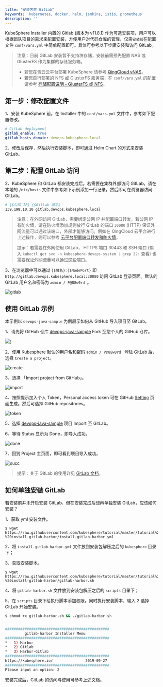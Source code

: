 ```yaml
---
title: "安装内置 GitLab" 
keywords: 'kubernetes, docker, helm, jenkins, istio, prometheus'
description: ''
---
```


KubeSphere Installer 内置的 Gitlab (版本为 v11.8.1) 作为可选安装项，用户可以根据团队项目的需求来配置安装，方便用户对代码仓库的管理，仅需`安装前`在配置文件 `conf/vars.yml` 中简单配置即可。具体可参考以下步骤安装和访问 GitLab。

> 注意：目前 GitLab 安装暂不支持块存储，安装前需预先配置 NAS 或 GlusterFS 作为集群的存储服务端。
> - 若您在青云云平台部署 KubeSphere 请参考 [QingCloud vNAS](../../faq/faq-install/#安装前如何配置-qingcloud-vnas)。
> - 若您自行部署的 NFS 或 GlusterFS 服务端，在 `conf/vars.yml` 的配置请参考 [存储配置说明 - GlusterFS 或 NFS](../../installation/storage-configuration/#glusterfs)。

## 第一步：修改配置文件

1、安装 KubeSphere 前，在 Installer 中的 `conf/vars.yml` 文件中，参考如下配置修改。

```yml
# GitLab deployment
gitlab_enable: true
gitlab_hosts_domain: devops.kubesphere.local
```

2、修改后保存，然后执行安装脚本，即可通过 Helm Chart 的方式来安装 GitLab。

## 第二步：配置 GitLab 访问

<!-- 在集群中所有节点的 `/etc/hosts` 文件中，需要参考如下添加一条记录：

```bash
192.168.0.24 gitlab.devops.kubesphere.local
```

> 说明：192.168.0.24 是当前主机的内网 IP，请根据实际情况填写。若需要将 Gitlab 服务暴露给集群外部用户使用，则需要在外网配置 DNS 记录（DNS 服务器处或者用户的本地 hosts 文件内），把域名 `gitlab.devops.kubesphere.local` 对应到相应的外网 IP。 -->

2、KubeSphere 和 GitLab 都安装完成后，若需要在集群外部访问 GitLab，请在本地的 `/etc/hosts` 文件中参考如下示例添加一行记录，然后即可在浏览器访问 GitLab。

```bash
# {$公网 IP} {$GitLab 域名}
139.198.10.10 gitlab.devops.kubesphere.local
```

> 注意：在外网访问 GitLab，需要绑定公网 IP 并配置端口转发，若公网 IP 有防火墙，请在防火墙添加规则放行 GitLab 的端口 `30080` (HTTP) 保证外网流量可以通过该端口，外部才能够访问。例如在 QingCloud 云平台进行上述操作，则可以参考 [云平台配置端口转发和防火墙](../../appendix/qingcloud-manipulation)。
>
> 提示：若需要在外网使用 GitLab， HTTPS 端口 30443 和 SSH 端口 (输入 `kubectl get svc -n kubesphere-devops-system | grep 22:` 查看) 也需要保证外网流量可以通过这些端口。

3、在浏览器中可以通过 `{$域名}:{$NodePort}` 即 `http://gitlab.devops.kubesphere.local:30080` 访问 GitLab 登录页面。默认的 GitLab 用户名和密码为 `admin / P@88w0rd `。


![gitlab](https://kubesphere-docs.pek3b.qingstor.com/png/gitlab-gitlab.png)

## 使用 GitLab 示例

本示例以 `devops-java-sample` 为例展示如何从 GitHub 导入项目至 GitLab。

​1、请先将 GitHub 仓库 [devops-java-sample](<https://github.com/kubesphere/devops-java-sample>) Fork 至您个人的 GitHub 仓库。

![](https://pek3b.qingstor.com/kubesphere-docs/png/fork-repo.png))


​2、使用 Kubesphere 默认的用户名和密码 `admin / P@88w0rd ` 登陆 GitLab 后，选择 `Create a project`。

![create](https://kubesphere-docs.pek3b.qingstor.com/png/gitlab-create.png)

​3、选择 「Import project from GitHub」。

![import](https://kubesphere-docs.pek3b.qingstor.com/png/gitlab-import.png)

​4、按照提示加入个人 Token，Personal access token 可在 GitHub [Setting](<https://github.com/settings/tokens/new>) 页面生成。然后可选择 GitHub repositories。

![token](https://kubesphere-docs.pek3b.qingstor.com/png/gitlab-token.png)

​5、选择 [devops-java-sample](https://github.com/kubesphere/devops-java-sample) 项目 Import 至 GitLab。

​6、等待 Status 显示为 Done，即导入成功。

![done](https://kubesphere-docs.pek3b.qingstor.com/png/gitlab-done.png)

7、回到 Project 主页面，即可看到项目导入成功。

![succ](https://kubesphere-docs.pek3b.qingstor.com/png/gitlab-succ.png)

> 提示：关于 GitLab 的使用详见 [GitLab 文档](<https://docs.gitlab.com/ee/README.html>)。

## 如何单独安装 GitLab

若安装前并未开启安装 GitLab，但在安装完成后想再单独安装 GitLab，应该如何安装？

1、获取 yml 安装文件。

```
$ wget https://raw.githubusercontent.com/kubesphere/tutorial/master/tutorial%203%20-%20install-gitlab-harbor/install-gitlab-harbor.yml
```

2、将 `install-gitlab-harbor.yml` 文件放到安装包解压之后的 `kubesphere` 目录下；


3、获取安装脚本。

```
$ wget https://raw.githubusercontent.com/kubesphere/tutorial/master/tutorial%203%20-%20install-gitlab-harbor/gitlab-harbor.sh
```

4、将 `gitlab-harbor.sh` 文件放到安装包解压之后的 `scripts` 目录下；


5、在 `scripts` 目录下给执行脚本添加权限，同时执行安装脚本，输入 2 选择 GitLab 开始安装。

```bash
$ chmod +x gitlab-harbor.sh && ./gitlab-harbor.sh


################################################
         gitlab-harbor Installer Menu
################################################
*   1) Harbor
*   2) Gitlab
*   3) Harbor-Gitlab
################################################
https://kubesphere.io/               2019-09-27
################################################
Please input an option: 2
```

安装完成后，GitLab 的访问与使用可参考上述文档。
